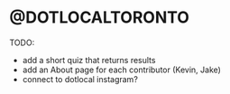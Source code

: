 # @DOTLOCALTORONTO

TODO:

- add a short quiz that returns results
- add an About page for each contributor (Kevin, Jake)
- connect to dotlocal instagram?
